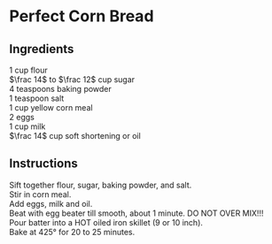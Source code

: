 # Perfect Corn Bread

## Ingredients
$1$ cup flour  
$\frac 14$ to $\frac 12$ cup sugar  
$4$ teaspoons baking powder  
$1$ teaspoon salt  
$1$ cup yellow corn meal  
$2$ eggs  
$1$ cup milk  
$\frac 14$ cup soft shortening or oil  

## Instructions
Sift together flour, sugar, baking powder, and salt.  
Stir in corn meal.  
Add eggs, milk and oil.  
Beat with egg beater till smooth, about 1 minute. DO NOT OVER MIX!!!  
Pour batter into a HOT oiled iron skillet (9 or 10 inch).  
Bake at 425&deg; for 20 to 25 minutes.  